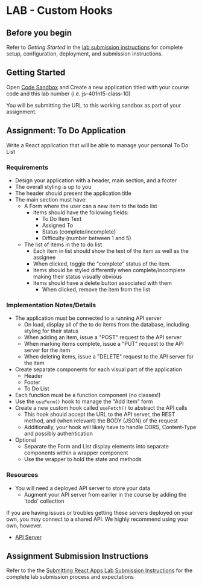 # LAB - Custom Hooks

## Before you begin

Refer to *Getting Started*  in the [lab submission instructions](../../../reference/submission-instructions/labs/README.md) for complete setup, configuration, deployment, and submission instructions.

## Getting Started

Open [Code Sandbox](http://codesandbox.io) and Create a new application titled with your course code and this lab number (i.e. js-401n15-class-10)

You will be submitting the URL to this working sandbox as part of your assignment.

## Assignment: To Do Application

Write a React application that will be able to manage your personal To Do List

### Requirements

- Design your application with a header, main section, and a footer
- The overall styling is up to you
- The header should present the application title
- The main section must have:
  - A Form where the user can a new item to the todo list
    - Items should have the following fields:
      - To Do Item Text
      - Assigned To
      - Status (complete/incomplete)
      - Difficulty (number between 1 and 5)
  - The list of items in the to do list
    - Each item in list should show the text of the item as well as the assignee
    - When clicked, toggle the "complete" status of the item.
    - Items should be styled differently when complete/incomplete making their status visually obvious
    - Items should have a delete button associated with them
      - When clicked, remove the item from the list

### Implementation Notes/Details

- The application must be connected to a running API server
  - On load, display all of the to do items from the database, including styling for their status
  - When adding an item, issue a "POST" request to the API server
  - When marking items complete, issue a "PUT" request to the API server for the item
  - When deleting items, issue a "DELETE" request to the API server for the item
- Create separate components for each visual part of the application
  - Header
  - Footer
  - To Do List
- Each function must be a function component (no classes!)
- Use the `useForm()` hook to manage the "Add Item" form
- Create a new custom hook called `useFetch()` to abstract the API calls
  - This hook should accept the URL to the API server, the REST method, and (when relevant) the BODY (JSON) of the request
  - Additionally, your hook will likely have to handle CORS, Content-Type and possibly authentication
- Optional
  - Separate the Form and List display elements into separate components within a wrapper component
  - Use the wrapper to hold the state and methods

### Resources

- You will need a deployed API server to store your data
  - Augment your API server from earlier in the course by adding the 'todo' collection

If you are having issues or troubles getting these servers deployed on your own, you may connect to a shared API. We highly recommend using your own, however.

- [API Server](https://api-js401.herokuapp.com/api/v1)

## Assignment Submission Instructions

Refer to the the [Submitting React Apps Lab Submission Instructions](../../../reference/submission-instructions/labs/react-apps.md) for the complete lab submission process and expectations
